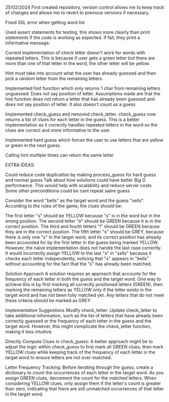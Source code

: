 25/02/2024
First created repository, version control allows me to keep track of changes and allows me to revert to previous versions if necessary. 

Fixed SSL error when getting word list

Used assert statements for testing, this shows more clearly than print statements if the code is working as expected. If fail, they print a informative message.

Current implementation of check letter doesn't work for words with repeated letters. This is because if user gets a green letter but there are more than one of that letter in the word, the other letter will be yellow.

Hint must take into account what the user has already guessed and then pick a random letter from the remaining letters.

Implemented hint function which only returns 1 char from remaining letters unguessed. Does not say position of letter. Assumptions made are that the hint function does not return a letter that has already been guessed and does not say position of letter. It also doesn't count as a guess.

Implemented check_guess and removed check_letter. check_guess now returns a list of clues for each letter in the guess. This is a better implementation as it correctly handles repeated letters in the word so the clues are correct and more informative to the user.

Implemented hard guess which forces the user to use letters that are yellow or green in the next guess.

Calling hint multiple times can return the same letter



EXTRA IDEAS:

Could reduce code duplication by making process_guess for hard guess and normal guess
Talk about how solutions could have better Big O performance. This would help with scalability and reduce server costs.
Some other preconditions could be cant repeat same guess








Consider the word "bells" as the target word and the guess "sells". According to the rules of the game, the clues should be:

The first letter "s" should be YELLOW because "s" is in the word but in the wrong position.
The second letter "e" should be GREEN because it is in the correct position.
The third and fourth letters "l" should be GREEN because they are in the correct position.
The fifth letter "s" should be GREY, because there is only one "s" in the target word, and its correct position has already been accounted for by the first letter in the guess being marked YELLOW.
However, the naive implementation does not handle the last case correctly. It would incorrectly assign YELLOW to the last "s" in "sells" because it checks each letter independently, noticing that "s" appears in "bells" without accounting for the fact that the "s" has already been matched.

Solution Approach
A solution requires an approach that accounts for the frequency of each letter in both the guess and the target word. One way to achieve this is by first marking all correctly positioned letters (GREEN), then marking the remaining letters as YELLOW only if the letter exists in the target word and has not been fully matched yet. Any letters that do not meet these criteria should be marked as GREY.

Implementation Suggestions
Modify check_letter: Update check_letter to take additional information, such as the list of letters that have already been correctly guessed or the frequency of each letter in the guess and the target word. However, this might complicate the check_letter function, making it less intuitive.

Directly Compute Clues in check_guess: A better approach might be to adjust the logic within check_guess to first mark all GREEN clues, then mark YELLOW clues while keeping track of the frequency of each letter in the target word to ensure letters are not over-matched.

Letter Frequency Tracking: Before iterating through the guess, create a dictionary to count the occurrences of each letter in the target word. As you assign GREEN clues, decrement the count for the matched letters. When considering YELLOW clues, only assign them if the letter's count is greater than zero, indicating that there are still unmatched occurrences of that letter in the target word.